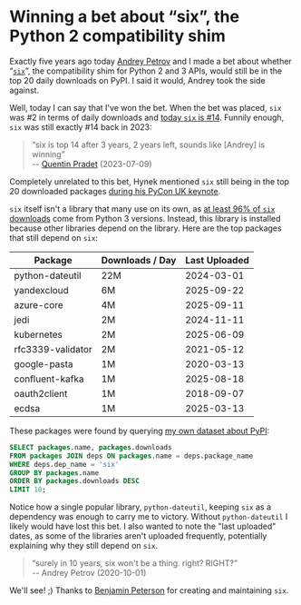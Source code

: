 # Winning a bet about “six”, the Python 2 compatibility shim

Exactly five years ago today [Andrey Petrov](https://shazow.net) and I made a bet about whether
“[`six`](https://pypi.org/project/six)”, the compatibility shim for Python 2 and 3 APIs, would
still be in the top 20 daily downloads on PyPI. I said it would,
Andrey took the side against.

Well, today I can say that I've won the bet. When the bet
was placed, `six` was #2 in terms of daily downloads
and [today `six` is #14](https://pypistats.org/top). <!-- more -->
Funnily enough, `six` was still exactly #14 back in 2023:

> “six is top 14 after 3 years, 2 years left,
> sounds like [Andrey] is winning”<br>
> -- [Quentin Pradet](https://quentin.pradet.me) (2023-07-09)

Completely unrelated to this bet, Hynek mentioned `six` still being in the top 20 downloaded packages [during his PyCon UK keynote](https://youtu.be/gDvwRpl9erE?si=0JwRMrEvnYbgU07W&t=413).

`six` itself isn't a library that many use on its own,
as [at least 96% of `six` downloads](https://pypistats.org/packages/six) come from Python 3 versions. Instead,
this library is installed because other libraries depend on the library.
Here are the top packages that still depend on `six`:

<table style="margin-left: auto;margin-right: auto;font-variant-numeric: tabular-nums;">
<thead>
<tr>
  <th>Package</th>
  <th>Downloads / Day</th>
  <th>Last Uploaded</th>
</tr>
</thead>
<tbody>
<tr>
  <td>python-dateutil</td>
  <td>22M</td>
  <td>2024-03-01</td>
</tr>
<tr>
  <td>yandexcloud</td>
  <td>6M</td>
  <td>2025-09-22</td>
</tr>
<tr>
  <td>azure-core</td>
  <td>4M</td>
  <td>2025-09-11</td>
</tr>
<tr>
  <td>jedi</td>
  <td>2M</td>
  <td>2024-11-11</td>
</tr>
<tr>
  <td>kubernetes</td>
  <td>2M</td>
  <td>2025-06-09</td>
</tr>
<tr>
  <td>rfc3339-validator</td>
  <td>2M</td>
  <td>2021-05-12</td>
</tr>
<tr>
  <td>google-pasta</td>
  <td>1M</td>
  <td>2020-03-13</td>
</tr>
<tr>
  <td>confluent-kafka</td>
  <td>1M</td>
  <td>2025-08-18</td>
</tr>
<tr>
  <td>oauth2client</td>
  <td>1M</td>
  <td>2018-09-07</td>
</tr>
<tr>
  <td>ecdsa</td>
  <td>1M</td>
  <td>2025-03-13</td>
</tr>
</tbody>
</table>

These packages were found by querying [my own dataset about PyPI](https://github.com/sethmlarson/pypi-data):

```sql
SELECT packages.name, packages.downloads
FROM packages JOIN deps ON packages.name = deps.package_name
WHERE deps.dep_name = 'six'
GROUP BY packages.name
ORDER BY packages.downloads DESC
LIMIT 10;
```

Notice how a single popular library, `python-dateutil`, keeping `six`
as a dependency was enough to carry me to victory.
Without `python-dateutil` I likely would have lost this bet.
I also wanted to note the "last uploaded" dates, as some of the libraries
aren't uploaded frequently, potentially explaining why they still depend on `six`.

> “surely in 10 years, six won't be a thing. right? RIGHT?”<br>
> -- Andrey Petrov (2020-10-01)

We'll see! ;) Thanks to [Benjamin Peterson](https://www.locrian.net/) for creating and maintaining `six`.
